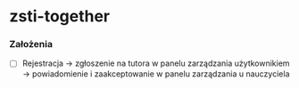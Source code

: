 # zsti-together
 
### Założenia
- [ ] Rejestracja -> zgłoszenie na tutora w panelu zarządzania użytkownikiem -> powiadomienie i zaakceptowanie w panelu zarządzania u nauczyciela
